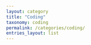 ```yaml
---
layout: category
title: "Coding"
taxonomy: coding
permalink: /categories/coding/
entries_layout: list
---
```

